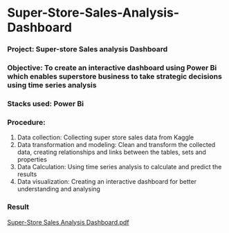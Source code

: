 # Super-Store-Sales-Analysis-Dashboard
### **Project:** Super-store Sales analysis Dashboard

### **Objective:** To create an interactive dashboard using Power Bi  which enables superstore business to take strategic decisions using time series analysis 

### **Stacks used:** Power Bi 

### **Procedure:**
1. Data collection: Collecting super store sales data from Kaggle 
2. Data transformation and modeling: Clean and transform the collected data, creating relationships and links between the tables, sets and properties 
3. Data Calculation: Using time series analysis to calculate and predict the results 
4. Data visualization: Creating an interactive dashboard for better understanding and analysing

### **Result**
[Super-Store Sales Analysis Dashboard.pdf](https://github.com/user-attachments/files/16609994/Super-Store.Sales.Analysis.Dashboard.pdf)
